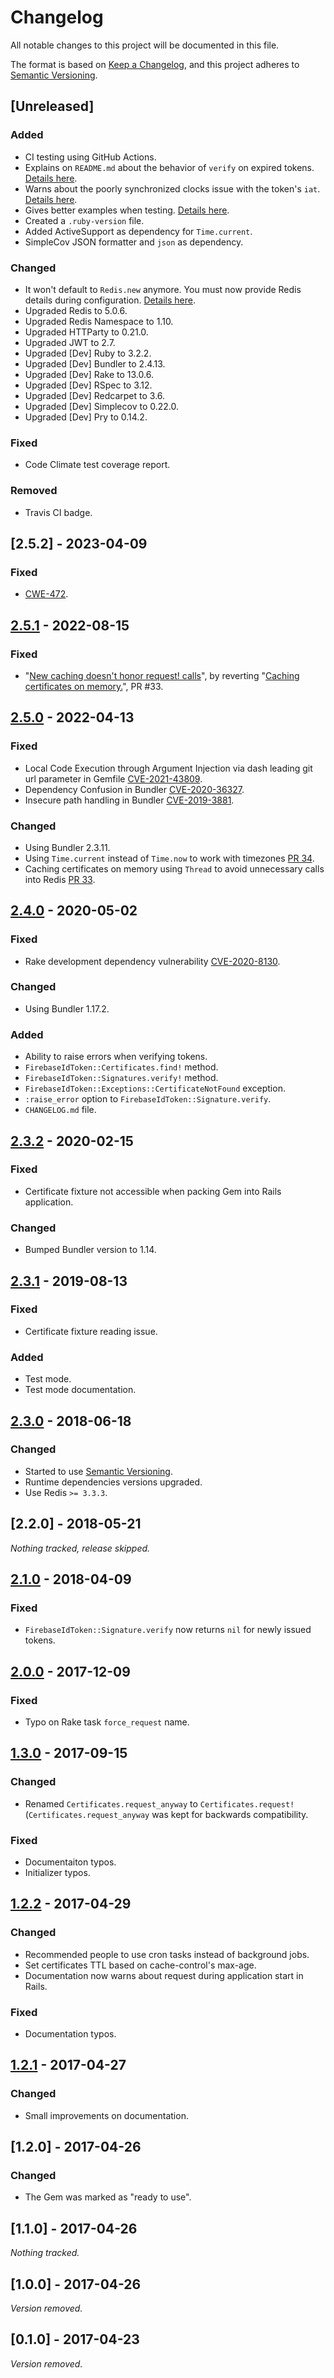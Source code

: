 # Changelog
All notable changes to this project will be documented in this file.

The format is based on [Keep a Changelog](https://keepachangelog.com/en/1.0.0/),
and this project adheres to [Semantic Versioning](https://semver.org/spec/v2.0.0.html).

## [Unreleased]

### Added
- CI testing using GitHub Actions.
- Explains on `README.md` about the behavior of `verify` on expired tokens. [Details here](https://github.com/fschuindt/firebase_id_token/issues/29).
- Warns about the poorly synchronized clocks issue with the token's `iat`. [Details here](https://github.com/fschuindt/firebase_id_token/issues/21#issuecomment-623133926).
- Gives better examples when testing. [Details here](https://github.com/fschuindt/firebase_id_token/pull/38).
- Created a `.ruby-version` file.
- Added ActiveSupport as dependency for `Time.current`.
- SimpleCov JSON formatter and `json` as dependency.

### Changed
- It won't default to `Redis.new` anymore. You must now provide Redis details during configuration. [Details here](https://github.com/fschuindt/firebase_id_token/issues/30).
- Upgraded Redis to 5.0.6.
- Upgraded Redis Namespace to 1.10.
- Upgraded HTTParty to 0.21.0.
- Upgraded JWT to 2.7.
- Upgraded [Dev] Ruby to 3.2.2.
- Upgraded [Dev] Bundler to 2.4.13.
- Upgraded [Dev] Rake to 13.0.6.
- Upgraded [Dev] RSpec to 3.12.
- Upgraded [Dev] Redcarpet to 3.6.
- Upgraded [Dev] Simplecov to 0.22.0.
- Upgraded [Dev] Pry to 0.14.2.

### Fixed
- Code Climate test coverage report.

### Removed
- Travis CI badge.

## [2.5.2] - 2023-04-09

### Fixed
- [CWE-472](https://github.com/fschuindt/firebase_id_token/pull/41).

## [2.5.1] - 2022-08-15

### Fixed
- "[New caching doesn't honor request! calls](https://github.com/fschuindt/firebase_id_token/issues/35)", by reverting "[Caching certificates on memory.](https://github.com/fschuindt/firebase_id_token/pull/33)", PR #33.

## [2.5.0] - 2022-04-13

### Fixed
- Local Code Execution through Argument Injection via dash leading git url parameter in Gemfile [CVE-2021-43809](https://cve.mitre.org/cgi-bin/cvename.cgi?name=CVE-2021-43809).
- Dependency Confusion in Bundler [CVE-2020-36327](https://cve.mitre.org/cgi-bin/cvename.cgi?name=CVE-2020-36327).
- Insecure path handling in Bundler [CVE-2019-3881](https://cve.mitre.org/cgi-bin/cvename.cgi?name=CVE-2019-3881).

### Changed
- Using Bundler 2.3.11.
- Using `Time.current` instead of `Time.now` to work with timezones [PR 34](https://github.com/fschuindt/firebase_id_token/pull/34).
- Caching certificates on memory using `Thread` to avoid unnecessary calls into Redis [PR 33](https://github.com/fschuindt/firebase_id_token/pull/33).

## [2.4.0] - 2020-05-02

### Fixed
- Rake development dependency vulnerability [CVE-2020-8130](https://cve.mitre.org/cgi-bin/cvename.cgi?name=CVE-2020-8130).

### Changed
- Using Bundler 1.17.2.

### Added
- Ability to raise errors when verifying tokens.
- `FirebaseIdToken::Certificates.find!` method.
- `FirebaseIdToken::Signatures.verify!` method.
- `FirebaseIdToken::Exceptions::CertificateNotFound` exception.
- `:raise_error` option to `FirebaseIdToken::Signature.verify`.
- `CHANGELOG.md` file.

## [2.3.2] - 2020-02-15

### Fixed
- Certificate fixture not accessible when packing Gem into Rails application.

### Changed
- Bumped Bundler version to 1.14.

## [2.3.1] - 2019-08-13

### Fixed
- Certificate fixture reading issue.

### Added
- Test mode.
- Test mode documentation.

## [2.3.0] - 2018-06-18

### Changed
- Started to use [Semantic Versioning](https://semver.org/spec/v2.0.0.html).
- Runtime dependencies versions upgraded.
- Use Redis `>= 3.3.3`.

## [2.2.0] - 2018-05-21
*Nothing tracked, release skipped.*

## [2.1.0] - 2018-04-09

### Fixed
- `FirebaseIdToken::Signature.verify` now returns `nil` for newly issued tokens.

## [2.0.0] - 2017-12-09

### Fixed
- Typo on Rake task `force_request` name.

## [1.3.0] - 2017-09-15

### Changed
- Renamed `Certificates.request_anyway` to `Certificates.request!` (`Certificates.request_anyway` was kept for backwards compatibility.

### Fixed
- Documentaiton typos.
- Initializer typos.

## [1.2.2] - 2017-04-29

### Changed
- Recommended people to use cron tasks instead of background jobs.
- Set certificates TTL based on cache-control's max-age.
- Documentation now warns about request during application start in Rails.

### Fixed
- Documentation typos.

## [1.2.1] - 2017-04-27

### Changed
- Small improvements on documentation.

## [1.2.0] - 2017-04-26

### Changed
- The Gem was marked as "ready to use".

## [1.1.0] - 2017-04-26
*Nothing tracked.*

## [1.0.0] - 2017-04-26
*Version removed.*

## [0.1.0] - 2017-04-23
*Version removed.*

[2.5.1]: https://github.com/fschuindt/firebase_id_token/compare/2.5.0...2.5.1
[2.5.0]: https://github.com/fschuindt/firebase_id_token/compare/2.4.0...2.5.0
[2.4.0]: https://github.com/fschuindt/firebase_id_token/compare/2.3.2...2.4.0
[2.3.2]: https://github.com/fschuindt/firebase_id_token/compare/2.3.1...2.3.2
[2.3.1]: https://github.com/fschuindt/firebase_id_token/compare/2.3.0...2.3.1
[2.3.0]: https://github.com/fschuindt/firebase_id_token/compare/2.0.0...2.3.0
[2.1.0]: https://github.com/fschuindt/firebase_id_token/compare/2.0.0...2.1.0
[2.0.0]: https://github.com/fschuindt/firebase_id_token/compare/1.3.0...2.0.0
[1.3.0]: https://github.com/fschuindt/firebase_id_token/compare/1.2.2...1.3.0
[1.2.2]: https://github.com/fschuindt/firebase_id_token/compare/1.2.1...1.2.2
[1.2.1]: https://github.com/fschuindt/firebase_id_token/compare/1.2.0...1.2.1
